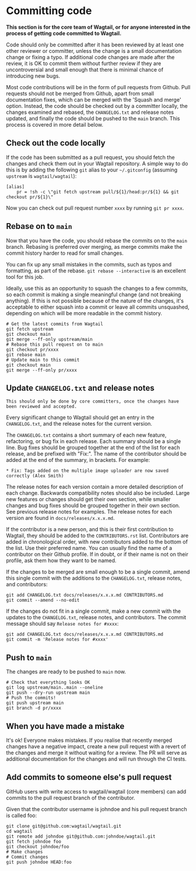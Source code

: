 # Committing code

**This section is for the core team of Wagtail, or for anyone interested in the process of getting code committed to Wagtail.**

Code should only be committed after it has been reviewed
by at least one other reviewer or committer,
unless the change is a small documentation change or fixing a typo.
If additional code changes are made after the review, it is OK to commit them
without further review if they are uncontroversial and small enough that
there is minimal chance of introducing new bugs.

Most code contributions will be in the form of pull requests from Github.
Pull requests should not be merged from Github, apart from small documentation fixes,
which can be merged with the 'Squash and merge' option. Instead, the code should
be checked out by a committer locally, the changes examined and rebased,
the `CHANGELOG.txt` and release notes updated,
and finally the code should be pushed to the `main` branch.
This process is covered in more detail below.

## Check out the code locally

If the code has been submitted as a pull request,
you should fetch the changes and check them out in your Wagtail repository.
A simple way to do this is by adding the following `git` alias to your `~/.gitconfig` (assuming `upstream` is `wagtail/wagtail`):

```text
[alias]
    pr = !sh -c \"git fetch upstream pull/${1}/head:pr/${1} && git checkout pr/${1}\"
```

Now you can check out pull request number `xxxx` by running `git pr xxxx`.

## Rebase on to `main`

Now that you have the code, you should rebase the commits on to the `main` branch.
Rebasing is preferred over merging,
as merge commits make the commit history harder to read for small changes.

You can fix up any small mistakes in the commits,
such as typos and formatting, as part of the rebase.
`git rebase --interactive` is an excellent tool for this job.

Ideally, use this as an opportunity to squash the changes to a few commits, so
each commit is making a single meaningful change (and not breaking anything).
If this is not possible because of the nature of the changes, it's acceptable
to either squash into a commit or leave all commits unsquashed,
depending on which will be more readable in the commit history.

```console
# Get the latest commits from Wagtail
git fetch upstream
git checkout main
git merge --ff-only upstream/main
# Rebase this pull request on to main
git checkout pr/xxxx
git rebase main
# Update main to this commit
git checkout main
git merge --ff-only pr/xxxx
```

## Update `CHANGELOG.txt` and release notes

```{note}
This should only be done by core committers, once the changes have been reviewed and accepted.
```

Every significant change to Wagtail should get an entry in the `CHANGELOG.txt`,
and the release notes for the current version.

The `CHANGELOG.txt` contains a short summary of each new feature, refactoring, or bug fix in each release.
Each summary should be a single line.
Bug fixes should be grouped together at the end of the list for each release,
and be prefixed with "Fix:".
The name of the contributor should be added at the end of the summary, in brackets.
For example:

```text
* Fix: Tags added on the multiple image uploader are now saved correctly (Alex Smith)
```

The release notes for each version contain a more detailed description of each change.
Backwards compatibility notes should also be included.
Large new features or changes should get their own section,
while smaller changes and bug fixes should be grouped together in their own section.
See previous release notes for examples.
The release notes for each version are found in `docs/releases/x.x.x.md`.

If the contributor is a new person, and this is their first contribution to Wagtail,
they should be added to the `CONTRIBUTORS.rst` list.
Contributors are added in chronological order,
with new contributors added to the bottom of the list.
Use their preferred name.
You can usually find the name of a contributor on their Github profile.
If in doubt, or if their name is not on their profile, ask them how they want to be named.

If the changes to be merged are small enough to be a single commit,
amend this single commit with the additions to
the `CHANGELOG.txt`, release notes, and contributors:

```console
git add CHANGELOG.txt docs/releases/x.x.x.md CONTRIBUTORS.md
git commit --amend --no-edit
```

If the changes do not fit in a single commit, make a new commit with the updates to
the `CHANGELOG.txt`, release notes, and contributors.
The commit message should say `Release notes for #xxxx`:

```console
git add CHANGELOG.txt docs/releases/x.x.x.md CONTRIBUTORS.md
git commit -m 'Release notes for #xxxx'
```

## Push to `main`

The changes are ready to be pushed to `main` now.

```console
# Check that everything looks OK
git log upstream/main..main --oneline
git push --dry-run upstream main
# Push the commits!
git push upstream main
git branch -d pr/xxxx
```

## When you have made a mistake

It's ok! Everyone makes mistakes. If you realise that recently merged changes
have a negative impact, create a new pull request with a revert of the changes
and merge it without waiting for a review. The PR will serve as additional
documentation for the changes and will run through the CI tests.

## Add commits to someone else's pull request

GitHub users with write access to wagtail/wagtail (core members) can add
commits to the pull request branch of the contributor.

Given that the contributor username is johndoe and his pull request branch is called foo:

```console
git clone git@github.com:wagtail/wagtail.git
cd wagtail
git remote add johndoe git@github.com:johndoe/wagtail.git
git fetch johndoe foo
git checkout johndoe/foo
# Make changes
# Commit changes
git push johndoe HEAD:foo
```
